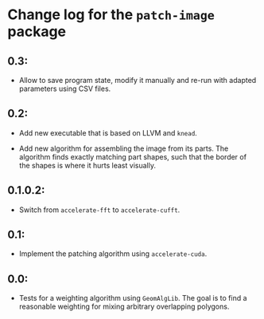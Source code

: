 # Change log for the `patch-image` package

## 0.3:

 * Allow to save program state, modify it manually
   and re-run with adapted parameters using CSV files.

## 0.2:

 * Add new executable that is based on LLVM and `knead`.

 * Add new algorithm for assembling the image from its parts.
   The algorithm finds exactly matching part shapes,
   such that the border of the shapes is where it hurts least visually.

## 0.1.0.2:

 * Switch from `accelerate-fft` to `accelerate-cufft`.

## 0.1:

 * Implement the patching algorithm using `accelerate-cuda`.

## 0.0:

 * Tests for a weighting algorithm using `GeomAlgLib`.
   The goal is to find a reasonable weighting
   for mixing arbitrary overlapping polygons.
